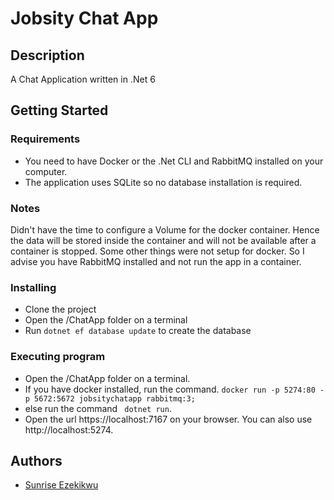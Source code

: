 ﻿
# Jobsity Chat App

## Description

A Chat Application written in .Net 6

## Getting Started

### Requirements

* You need to have Docker or the .Net CLI and RabbitMQ installed on your computer.
* The application uses SQLite so no database installation is required.

### Notes
Didn't have the time to configure a Volume for the docker container. Hence the data will be stored inside the container and will not be available after a container is stopped.
Some other things were not setup for docker. So I advise you have RabbitMQ installed and not run the app in a container.

### Installing

* Clone the project
* Open the /ChatApp folder on a terminal
* Run ``` dotnet ef database update ``` to create the database

### Executing program

* Open the /ChatApp folder on a terminal.
* If you have docker installed, run the command.
    ``` docker run -p 5274:80 -p 5672:5672 jobsitychatapp rabbitmq:3; ```
* else run the command ``` dotnet run```.
* Open the url https://localhost:7167 on your browser. You can also use http://localhost:5274.

## Authors

* [Sunrise Ezekikwu](https://linkedin.com/in/ezesunrise)

